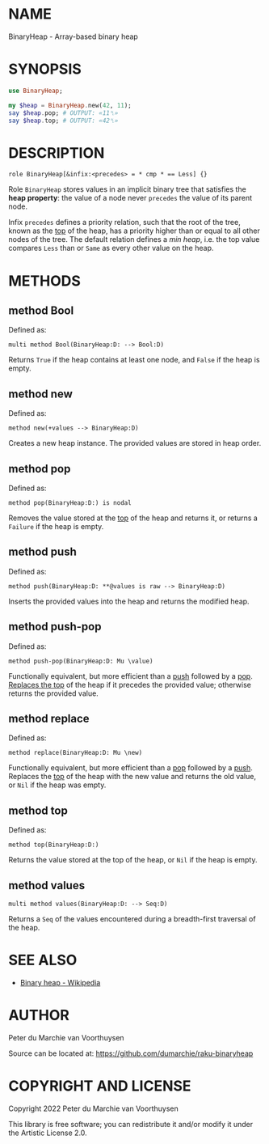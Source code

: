 NAME
====

BinaryHeap - Array-based binary heap

SYNOPSIS
========

```raku
use BinaryHeap;

my $heap = BinaryHeap.new(42, 11);
say $heap.pop; # OUTPUT: «11␤»
say $heap.top; # OUTPUT: «42␤»
```

DESCRIPTION
===========

    role BinaryHeap[&infix:<precedes> = * cmp * == Less] {}

Role `BinaryHeap` stores values in an implicit binary tree that satisfies the **heap property**: the value of a node never `precedes` the value of its parent node.

Infix `precedes` defines a priority relation, such that the root of the tree, known as the [top](#method_top) of the heap, has a priority higher than or equal to all other nodes of the tree. The default relation defines a *min heap*, i.e. the top value compares `Less` than or `Same` as every other value on the heap.

METHODS
=======

method Bool
-----------

Defined as:

    multi method Bool(BinaryHeap:D: --> Bool:D)

Returns `True` if the heap contains at least one node, and `False` if the heap is empty.

method new
----------

Defined as:

    method new(+values --> BinaryHeap:D)

Creates a new heap instance. The provided values are stored in heap order.

method pop
----------

Defined as:

    method pop(BinaryHeap:D:) is nodal

Removes the value stored at the [top](#method_top) of the heap and returns it, or returns a `Failure` if the heap is empty.

method push
-----------

Defined as:

    method push(BinaryHeap:D: **@values is raw --> BinaryHeap:D)

Inserts the provided values into the heap and returns the modified heap.

method push-pop
---------------

Defined as:

    method push-pop(BinaryHeap:D: Mu \value)

Functionally equivalent, but more efficient than a [push](#method_push) followed by a [pop](#method_pop). [Replaces the top](#method_replace) of the heap if it precedes the provided value; otherwise returns the provided value.

method replace
--------------

Defined as:

    method replace(BinaryHeap:D: Mu \new)

Functionally equivalent, but more efficient than a [pop](#method_pop) followed by a [push](#method_push). Replaces the [top](#method_top) of the heap with the new value and returns the old value, or `Nil` if the heap was empty.

method top
----------

Defined as:

    method top(BinaryHeap:D:)

Returns the value stored at the top of the heap, or `Nil` if the heap is empty.

method values
-------------

    multi method values(BinaryHeap:D: --> Seq:D)

Returns a `Seq` of the values encountered during a breadth-first traversal of the heap.

SEE ALSO
========

  * [Binary heap - Wikipedia](https://en.wikipedia.org/wiki/Binary_heap)

AUTHOR
======

Peter du Marchie van Voorthuysen

Source can be located at: https://github.com/dumarchie/raku-binaryheap

COPYRIGHT AND LICENSE
=====================

Copyright 2022 Peter du Marchie van Voorthuysen

This library is free software; you can redistribute it and/or modify it under the Artistic License 2.0.

